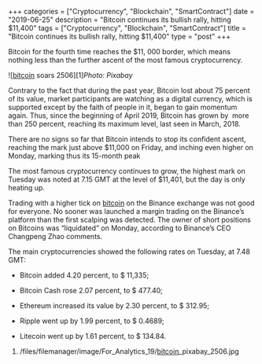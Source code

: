 +++
categories = ["Cryptocurrency", "Blockchain", "SmartContract"]
date = "2019-06-25"
description = "Bitcoin continues its bullish rally, hitting $11,400"
tags = ["Cryptocurrency", "Blockchain", "SmartContract"]
title = "Bitcoin continues its bullish rally, hitting $11,400"
type = "post"
+++

Bitcoin for the fourth time reaches the $11, 000 border, which means
nothing less than the further ascent of the most famous cryptocurrency.

![[bitcoin](https://www.letsplayfx.com/blog/forex-for-bitcoin/) soars 2506][1]_Photo: Pixabay_

Contrary to the fact that during the past year, Bitcoin lost about 75
percent of its value, market participants are watching as a digital
currency, which is supported except by the faith of people in it, began
to gain momentum again. Thus, since the beginning of April 2019, Bitcoin
has grown by  more than 250 percent, reaching its maximum level, last
seen in March, 2018.

There are no signs so far that Bitcoin intends to stop its confident
ascent, reaching the mark just above $11,000 on Friday, and inching even
higher on Monday, marking thus its 15-month peak

The most famous cryptocurrency continues to grow, the highest mark on
Tuesday was noted at 7.15 GMT at the level of $11,401, but the day is
only heating up.

Trading with a higher tick on [bitcoin](https://www.letsplayfx.com/blog/forex-for-bitcoin/) on the Binance exchange was not
good for everyone. No sooner was launched a margin trading on the
Binance’s platform than the first scalping was detected. The owner of
short positions on Bitcoins was “liquidated” on Monday, according to
Binance’s CEO Changpeng Zhao comments.

The main cryptocurrencies showed the following rates on Tuesday, at 7.48
GMT:

  * Bitcoin added 4.20 percent, to $ 11,335;

  * Bitcoin Cash rose 2.07 percent, to $ 477.40;

  * Ethereum increased its value by 2.30 percent, to $ 312.95;

  * Ripple went up by 1.99 percent, to $ 0.4689;

  * Litecoin went up by 1.61 percent, to $ 134.84.

   1. /files/filemanager/image/For_Analytics_19/[bitcoin](https://www.letsplayfx.com/blog/forex-for-bitcoin/)_pixabay_2506.jpg